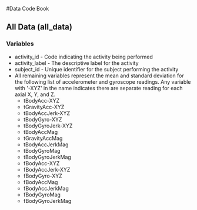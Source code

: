 #Data Code Book

## All Data (all_data)
### Variables
- activity_id - Code indicating the activity being performed
- activity_label - The descriptive label for the activity
- subject_id - Unique identifier for the subject performing the activity
- All remaining variables represent the mean and standard deviation for the following list of accelerometer and gyroscope readings. Any variable with '-XYZ' in the name indicates there are separate reading for each axial X, Y, and Z.
  - tBodyAcc-XYZ
  - tGravityAcc-XYZ
  - tBodyAccJerk-XYZ
  - tBodyGyro-XYZ
  - tBodyGyroJerk-XYZ
  - tBodyAccMag
  - tGravityAccMag
  - tBodyAccJerkMag
  - tBodyGyroMag
  - tBodyGyroJerkMag
  - fBodyAcc-XYZ
  - fBodyAccJerk-XYZ
  - fBodyGyro-XYZ
  - fBodyAccMag
  - fBodyAccJerkMag
  - fBodyGyroMag
  - fBodyGyroJerkMag
